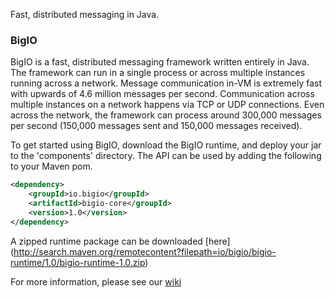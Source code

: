 Fast, distributed messaging in Java.

### BigIO

BigIO is a fast, distributed messaging framework written entirely in Java. The 
framework can run in a single process or across multiple instances running 
across a network. Message communication in-VM is extremely fast with upwards of 
4.6 million messages per second. Communication across multiple instances on a 
network happens via TCP or UDP connections. Even across the network, the 
framework can process around 300,000 messages per second (150,000 messages sent 
and 150,000 messages received).

To get started using BigIO, download the BigIO runtime, and deploy your jar
to the 'components' directory. The API can be used by adding the following to
your Maven pom.

```XML
<dependency>
    <groupId>io.bigio</groupId>
    <artifactId>bigio-core</groupId>
    <version>1.0</version>
</dependency>
```

A zipped runtime package can be downloaded [here] (http://search.maven.org/remotecontent?filepath=io/bigio/bigio-runtime/1.0/bigio-runtime-1.0.zip)

For more information, please see our [wiki](https://github.com/Archarithms/bigio/wiki)
